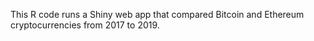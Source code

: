 This R code runs a Shiny web app that compared Bitcoin and Ethereum cryptocurrencies from 2017 to 2019.
